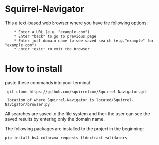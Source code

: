 # Squirrel-Navigator

This a text-based web browser where you have the following options:
```
    * Enter a URL (e.g. "example.com")
    * Enter "back" to go to previous page
    * Enter just domain name to see saved search (e.g."example" for "example.com")
    * Enter "exit" to exit the browser
```

# How to install

paste these commands into your terminal

``` git clone https://github.com/squirrelcom/Squirrel-Navigator.git```

``` location of where Squirrel-Navigator is located/Squirrel-Navigator/browser.py```

All searches are saved to the file system and then the user can see the saved results by entering only the domain name.

The following packages are installed to the project in the beginning:

```pip install bs4 colorama requests tldextract validators```

